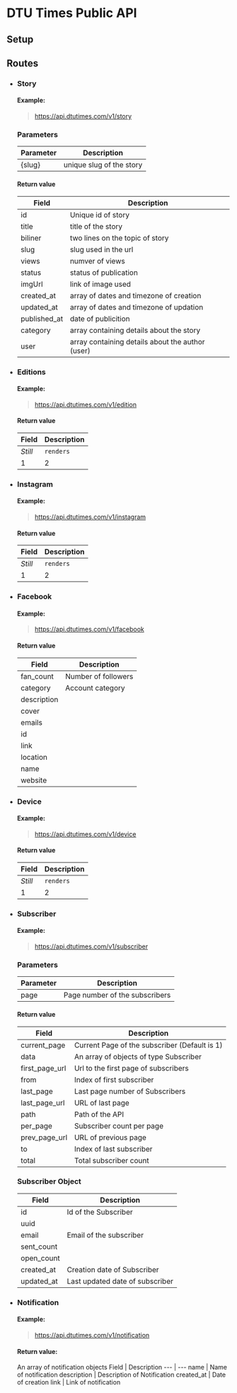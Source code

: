 # DTU Times Public API

## Setup

## Routes

* ### Story
    #### Example:
    > https://api.dtutimes.com/v1/story

    ### Parameters
    Parameter | Description
    --- | --- 
    {slug} | unique slug of the story


    #### Return value

    Field | Description
    --- | --- 
    id | Unique id of story
    title | title of the story
     biliner | two lines on the topic of story
     slug | slug used in the url
     views | numver of views
     status | status of publication
     imgUrl |  link of image used
     created_at | array of dates and timezone of creation
     updated_at | array of dates and timezone of updation
     published_at | date of publicition
     category | array containing details about the story
     user | array containing details about the author (user)
    
     
* ### Editions
    #### Example:
    > https://api.dtutimes.com/v1/edition
    #### Return value
    Field | Description
    --- | --- 
    *Still* | `renders`
    1 | 2 


* ### Instagram
    #### Example:
    > https://api.dtutimes.com/v1/instagram
    #### Return value
    Field | Description
    --- | --- 
    *Still* | `renders`
    1 | 2 



* ### Facebook
    #### Example:
    > https://api.dtutimes.com/v1/facebook
    #### Return value
    Field | Description
    --- | --- 
    fan_count | Number of followers
    category | Account category
    description | 
    cover |
    emails |
    id | 
    link |
    location |
    name |
    website |

* ### Device
    #### Example:
    > https://api.dtutimes.com/v1/device
    #### Return value
    Field | Description
    --- | --- 
    *Still* | `renders`
    1 | 2 



* ### Subscriber
    #### Example:
    > https://api.dtutimes.com/v1/subscriber

    ### Parameters
    Parameter | Description
    --- | --- 
    page | Page number of the subscribers  


    #### Return value

    Field | Description
    --- | --- 
    current_page | Current Page of the subscriber (Default is 1) 
    data | An array of objects of type Subscriber
    first_page_url | Url to the first page of subscribers
    from | Index of first subscriber
    last_page | Last page number of Subscribers
    last_page_url | URL of last page
    path | Path of the API
    per_page | Subscriber count per page
    prev_page_url | URL of previous page
    to | Index of last subscriber
    total | Total subscriber count

    ### Subscriber Object


    Field | Description
    --- | --- 
    id | Id of the Subscriber
    uuid | 
    email | Email of the subscriber
    sent_count | 
    open_count |
    created_at | Creation date of Subscriber
    updated_at | Last updated date of subscriber


* ### Notification
    #### Example:
    > https://api.dtutimes.com/v1/notification
    #### Return value:
    An array of notification objects
    Field | Description
    --- | --- 
    name | Name of notification 
    description | Description of Notification
    created_at | Date of creation
    link | Link of notification
